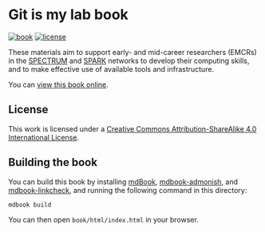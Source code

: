 # Git is my lab book

[![book](https://img.shields.io/badge/book-online-blue?logo=read-the-docs)][book]
[![license](https://img.shields.io/badge/License-CC%20BY--SA%204.0-lightgrey.svg)][license]

These materials aim to support
early- and mid-career researchers (EMCRs) in the
[SPECTRUM](https://www.spectrum.edu.au/) and [SPARK](https://www.spark.edu.au/) networks to develop their computing skills, and to make effective use of available tools and infrastructure.

You can [view this book online][book].

## License

This work is licensed under a [Creative Commons Attribution-ShareAlike 4.0 International License][license].

## Building the book

You can build this book by installing [mdBook](https://rust-lang.github.io/mdBook/), [mdbook-admonish](https://github.com/tommilligan/mdbook-admonish/), and [mdbook-linkcheck](https://github.com/Michael-F-Bryan/mdbook-linkcheck), and running the following command in this directory:

```shell
mdbook build
```

You can then open `book/html/index.html` in your browser.

[book]: https://robmoss.github.io/git-is-my-lab-book/
[license]: http://creativecommons.org/licenses/by-sa/4.0/
